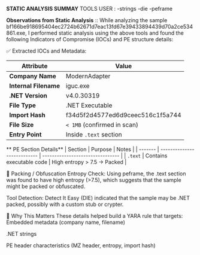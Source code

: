 **STATIC ANALYSIS SUMMAY**
TOOLS USER :
   -strings
   -die
   -peframe

**Observations from Static Analysis** ::
While analyzing the sample bf166be918695404ec2724b62671d7eac13fd67e39433894439d70a2ce534861.exe, I performed static analysis using the above tools and found the following Indicators of Compromise (IOCs) and PE structure details:

✅ Extracted IOCs and Metadata:

| Attribute             | Value                            |
| --------------------- | -------------------------------- |
| **Company Name**      | ModernAdapter                    |
| **Internal Filename** | iguc.exe                         |
| **.NET Version**      | v4.0.30319                       |
| **File Type**         | .NET Executable                  |
| **Import Hash**       | f34d5f2d4577ed6d9ceec516c1f5a744 |
| **File Size**         | `< 1MB` (confirmed in scan)      |
| **Entry Point**       | Inside `.text` section           |


** PE Section Details**
| Section | Purpose                     | Notes                            |
| ------- | --------------------------- | -------------------------------- |
| `.text` | Contains executable code    | High entropy > 7.5 → Packed      |


🔐 Packing / Obfuscation
Entropy Check:
Using peframe, the .text section was found to have high entropy (>7.5), which suggests that the sample might be packed or obfuscated.


Tool Detection:
Detect It Easy (DIE) indicated that the sample may be .NET packed, possibly with a custom stub or crypter.


🎯 Why This Matters
These details helped build a YARA rule that targets:
Embedded metadata (company name, filename)

.NET strings

PE header characteristics (MZ header, entropy, import hash)



